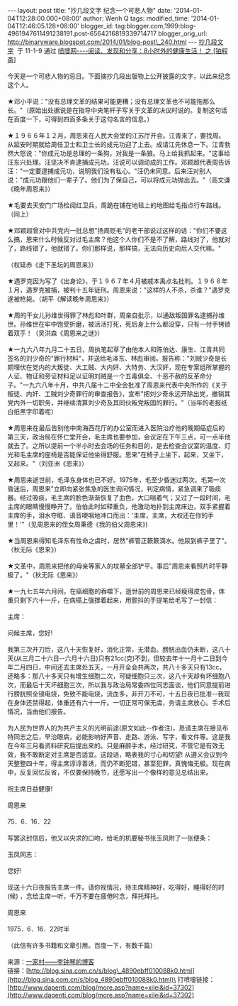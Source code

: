 --- layout: post title: "抄几段文字 纪念一个可悲人物" date:
'2014-01-04T12:28:00.000+08:00' author: Wenh Q tags: modified\_time:
'2014-01-04T12:46:05.128+08:00' blogger\_id:
tag:blogger.com,1999:blog-4961947611491238191.post-6564216819339714717
blogger\_orig\_url:
http://binaryware.blogspot.com/2014/01/blog-post\_240.html ---
[抄几段文字](http://www.dapenti.com/blog/more.asp?name=xilei&id=37302)  于
11-1-9 通过 [喷嚏网----阅读、发现和分享：8小时外的健康生活！ 之
[铂程斋]](http://www.dapenti.com/blog/blog.asp?name=xilei) \
\
今天是一个可悲人物的忌日。下面摘抄几段出版物上公开披露的文字，以此来纪念这个人。\
\
★邓小平说："没有总理文革的结果可能更糟；没有总理文革也不可能拖那么长。"（原始出处据说是在指导中央笔杆子写关于文革的决议时说的。复制这句话在百度一下，可得到四百多条关于这句名言的信息。）\
\
★１９６６年１２月，周恩来在人民大会堂的江苏厅开会。江青来了，要找周。从延安时期就给周任卫士和卫士长的成元功迎了上去。成请江先休息一下。江青勃然大怒说："你成元功是总理的一条狗，对我是一条狼。马上给我抓起来。"这事给汪东兴处理。汪坚决不肯逮捕成元功。汪说可以调动成的工作。邓颖超代表周告诉汪："一定要逮捕成元功，说明我们没有私心。"汪仍未同意。后来汪对别人说："成元功跟他们一辈子了。他们为了保自己，可以将成元功抛出去。"（高文谦《晚年周恩来》）\
\
★毛要去天安门广场检阅红卫兵，周跪在铺在地毯上的地图给毛指点行车路线。（同上）\
\
★邓颖超曾对中共党内一批总想"扬周贬毛"的老干部说过这样的话："你们不要这么搞，恩来什么时候反对过毛主席？他这个人你们不是不了解，路线对了，他就对了，路线错了，他就错了。你们那样说，那样搞，无法向历史向后人交代嘛。"\
\
（权延赤《走下圣坛的周恩来》）\
\
★遇罗克因为写了《出身论》，于１９６７年４月被戚本禹点名批判。１９６８年１月，遇罗克被捕，被判十五年徒刑。周恩来说："这样的人不杀，杀谁？"遇罗克遂被枪毙。（胡平《解读晚年周恩来》）\
\
★周的干女儿孙维世得罪了林彪和叶群，周亲自批示，以通敌叛国罪名逮捕孙维世。孙维世在牢中饱受折磨，被活活打死，死后身上什么都没穿，只有一付手铐锁着双手！（吴洪森《周恩来之谜》）\
\
★一九六八年九月二十五日，周执笔起草了由他本人和陈伯达、康生、江青共同签名的刘少奇的"罪行材料"，并送给毛泽东、林彪审阅。报告称："刘贼少奇是长期埋伏在党内的大叛徒、大工贼、大内奸、大特务、大汉奸，现在专案组所掌握的人证、物证和旁证材料足以证明刘贼是一个五毒俱全、十恶不赦的反革命分子。"一九六八年十月，中共八届十二中全会批准了周恩来代表中央所作的《关于叛徒、内奸、工贼刘少奇罪行的审查报告》，宣布"把刘少奇永远开除出党，撤销其党内外一切职务，并继续清算刘少奇及其同伙叛党叛国的罪行。"（当年的老报纸白纸黑字印着呢）\
\
★周恩来在最后告别他中南海西花厅的办公室而进入医院治疗他的晚期癌症后的第三天，政治局在怀仁堂开会，毛主席也要参加，会议定在下午三点，可一点半他就去了。之所以提前一个半小时去会场的任务和目的，是去检查会议室的温度、灯光和毛主席的座椅是否能保证他坐得舒服。恩来"在椅子上坐下，起来，又坐下，又起来。"（刘亚洲《恩来》）\
\
★周恩来逝世前，毛泽东身体也已不好。1975年，毛至少昏迷过两次。毛第一次昏迷后，周恩来"立即向紧张焦急的医生询问情况，判定病情，紧急调来了吸痰器。经过吸痰，毛主席的脸色渐渐恢复了血色，大口喘着气；又过了一段时间，毛主席的眼睛慢慢睁开了。伯伯此时如释重负，他激动地扑到主席床边，双手紧握着主席的手，泪水夺眶、语音哽咽地冲口而出：'主席，主席，大权还在你的手里！'"（见周恩来的侄女周秉德《我的伯父周恩来》)\
\
★当周恩来得知毛泽东有性命之虞时，居然"裤管正簌簌滴水。他尿到裤子里了"。（秋无际《恩来》）\
\
★文革中，周恩来把他的母亲等家人的坟墓全部铲平。事后"周恩来看照片时平静极了。"（秋无际《恩来》）\
\
★一九七五年六月间，在癌细胞的吞噬下，逝世前的周恩来已经瘦得皮包骨，体重只剩下六十一斤，在病榻上强撑着起来，用颤抖的手提笔给毛写了一封信：\
\
主席：\
\
问候主席，您好! \
\
我第三次开刀后，这八十天恢复好，消化正常，无潜血。膀胱出血仍未断，这八十天(从三月二十六日--六月十六日)只有21cc(克)不到，但较去年十一月十二日到今年二月四日，中间还去主席处五天，一月开全会共两次，共八十多天只有13cc，还略多：那八十多天只有增生细胞二次，可疑细胞只三次，这八十天却有坏细胞八次，而最后十天坏细胞三次，所以我与政治局常委四位同志面谈，他们同意提前进行膀胱照全镜电烧，免致不能电烧，流血多，非开刀不可，十五日夜已批准--我现在身体还禁得起，体重还有六十一斤。一切正常可保无虞，务请主席放心。手术后情况，当由他们报告。\
\
为人民为世界人的为共产主义的光明前途(原文如此--作者注)，恳请主席在接见布特同志之后，早治眼病，必能影响好声音、走路、游泳、写字，看文件等。这是我在今年三月看资料研究后提出来的。只是麻醉手术，经过研究，不管它是有效无效，我不敢断定对主席是否适宜。这段话，略表我的寸心和切望!
从遵义会议到今天整整四十年，得主席谆谆善诱，而仍不断犯错，甚至犯罪，真愧悔无极。现在病中，反复回忆反省，不仅要保持晚节，还愿写出一个像样的意见总结出来。
\
\
祝主席日益健康! \
\
周恩来 \
\
75．6．16．22 \
\
写罢这封信后，他又以央求的口吻，给毛的机要秘书张玉凤附了一张便条： \
\
玉凤同志： \
\
您好! \
\
现送十六日夜报告主席一件。请你视情况，待主席精神好，吃得好，睡得好的时(候)
，念给主席一听，千万不要在疲倦时念，拜托拜托。 \
\
周恩来 \
\
1975．6．16．22时半 \
\
（此信有许多书籍和文章引用。百度一下，有数千篇）\
\
来源：[一家村——李钟琴的博客](http://blog.sina.com.cn/lizhongqin)\
链接：[http://blog.sina.com.cn/s/blog\_4890ebff010088k0.html](http://blog.sina.com.cn/s/blog_4890ebff010088k0.html)\
打喷嚏链接：[http://www.dapenti.com/blog/more.asp?name=xilei&id=37302](http://www.dapenti.com/blog/more.asp?name=xilei&id=37302)
